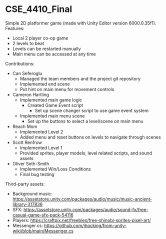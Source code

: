 # CSE_4410_Final

Simple 2D platformer game (made with Unity Editor version 6000.0.35f1). Features:
- Local 2 player co-op game
- 2 levels to beat
- Levels can be restarted manually
- Main menu can be accessed at any time

Contributions:
- Can Seferoglu 
  - Managed the team members and the project git repository
  - Implemented end scene
  - Put hint on main menu for movement controls
- Cameron Hartling
  - Implemented main game logic
    - Created Game Event script
      - Set up scene changer script to use game event system
  - Implemented main menu scene
    - Set up the buttons to select a level/scene on main menu
- Reach Mom
  - Implemented Level 2
  - Added menu and reset buttons on levels to navigate through scenes
- Scott Renfrow
  - Implemented Level 1
  - Provided sprites, player models, level related scripts, and sound assets
- Oliver Seth-Smith
  - Implemented Win/Loss Conditions
  - Final bug testing

Third-party assets:
- Background music: https://assetstore.unity.com/packages/audio/music/music-ancient-library-317836
- SFX: https://assetstore.unity.com/packages/audio/sound-fx/free-casual-game-sfx-pack-54116
- Players: https://craftpix.net/freebies/free-shinobi-sprites-pixel-art/
- Messenger.cs: https://github.com/jhocking/from-unity-wiki/blob/main/Messenger.cs
